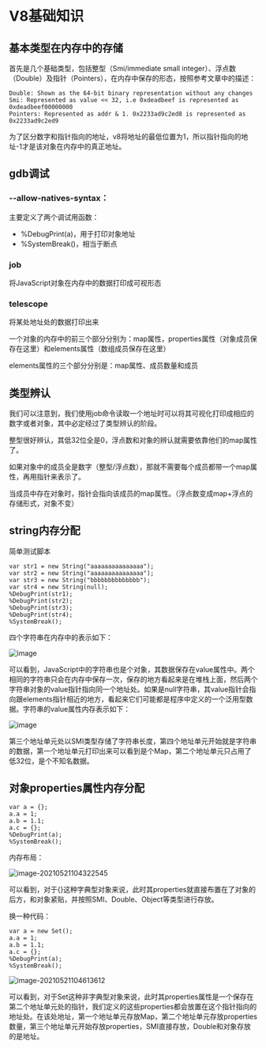 # V8基础知识

## 基本类型在内存中的存储

首先是几个基础类型，包括整型（Smi/immediate small integer）、浮点数（Double）及指针（Pointers），在内存中保存的形态，按照参考文章中的描述：

```
Double: Shown as the 64-bit binary representation without any changes
Smi: Represented as value << 32, i.e 0xdeadbeef is represented as 0xdeadbeef00000000
Pointers: Represented as addr & 1. 0x2233ad9c2ed8 is represented as 0x2233ad9c2ed9
```

为了区分数字和指针指向的地址，v8将地址的最低位置为1，所以指针指向的地址-1才是该对象在内存中的真正地址。

## gdb调试

### --allow-natives-syntax：

主要定义了两个调试用函数：

- %DebugPrint(a)，用于打印对象地址
- %SystemBreak()，相当于断点

### job

将JavaScript对象在内存中的数据打印成可视形态

### telescope

将某处地址处的数据打印出来

一个对象的内存中的前三个部分分别为：map属性，properties属性（对象成员保存在这里）和elements属性（数组成员保存在这里）

elements属性的三个部分分别是：map属性、成员数量和成员

## 类型辨认

我们可以注意到，我们使用job命令读取一个地址时可以将其可视化打印成相应的数字或者对象，其中必定经过了类型辨认的阶段。

整型很好辨认，其低32位全是0，浮点数和对象的辨认就需要依靠他们的map属性了。

如果对象中的成员全是数字（整型/浮点数），那就不需要每个成员都带一个map属性，再用指针来表示了。

当成员中存在对象时，指针会指向该成员的map属性。（浮点数变成map+浮点的存储形式，对象不变）

## string内存分配

简单测试脚本

```
var str1 = new String("aaaaaaaaaaaaaaa");
var str2 = new String("aaaaaaaaaaaaaaa");
var str3 = new String("bbbbbbbbbbbbbb");
var str4 = new String(null);
%DebugPrint(str1);
%DebugPrint(str2);
%DebugPrint(str3);
%DebugPrint(str4);
%SystemBreak();
```

四个字符串在内存中的表示如下：

![image](https://cdn.nlark.com/yuque/0/2021/png/13010201/1621567497989-777923fa-a9fd-44f8-8784-58df6d34d4d2.png)

可以看到，JavaScript中的字符串也是个对象，其数据保存在value属性中。两个相同的字符串只会在内存中保存一次，保存的地方看起来是在堆栈上面，然后两个字符串对象的value指针指向同一个地址处。如果是null字符串，其value指针会指向跟elements指针相近的地方，看起来它们可能都是程序中定义的一个泛用型数据。字符串的value属性内存表示如下：

![image](C:\Users\Hide\AppData\Roaming\Typora\typora-user-images\image-20210521103604207.png)

第三个地址单元处以SMI类型存储了字符串长度，第四个地址单元开始就是字符串的数据，第一个地址单元打印出来可以看到是个Map，第二个地址单元只占用了低32位，是个不知名数据。

## 对象properties属性内存分配

```
var a = {};
a.a = 1;
a.b = 1.1;
a.c = {};
%DebugPrint(a);
%SystemBreak();
```

内存布局：

![image-20210521104322545](C:\Users\Hide\AppData\Roaming\Typora\typora-user-images\image-20210521104322545.png)

可以看到，对于{}这种字典型对象来说，此时其properties就直接布置在了对象的后方，和对象紧贴，并按照SMI、Double、Object等类型进行存放。

换一种代码：

```
var a = new Set();
a.a = 1;
a.b = 1.1;
a.c = {};
%DebugPrint(a);
%SystemBreak();
```

![image-20210521104613612](C:\Users\Hide\AppData\Roaming\Typora\typora-user-images\image-20210521104613612.png)

可以看到，对于Set这种非字典型对象来说，此时其properties属性是一个保存在第二个地址单元处的指针，我们定义的这些properties都会放置在这个指针指向的地址处。在该处地址，第一个地址单元存放Map，第二个地址单元存放properties数量，第三个地址单元开始存放properties，SMI直接存放，Double和对象存放的是地址。
